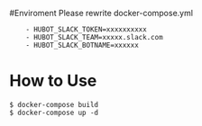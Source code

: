 #Enviroment
Please rewrite docker-compose.yml
```
    - HUBOT_SLACK_TOKEN=xxxxxxxxxx
    - HUBOT_SLACK_TEAM=xxxxx.slack.com
    - HUBOT_SLACK_BOTNAME=xxxxxx
```

# How to Use

```
$ docker-compose build
$ docker-compose up -d
```
